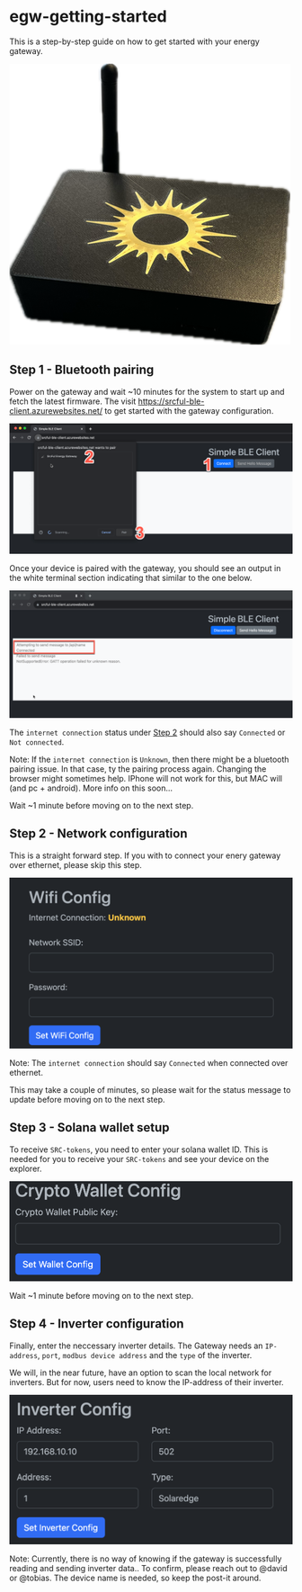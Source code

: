 # egw-getting-started

This is a step-by-step guide on how to get started with your energy gateway. 

![Alt text](/images/egw500.png)

## Step 1 - Bluetooth pairing

Power on the gateway and wait ~10 minutes for the system to start up and fetch the latest firmware. The visit https://srcful-ble-client.azurewebsites.net/ to get started with the gateway configuration. 

![Alt text](images/image.png)

Once your device is paired with the gateway, you should see an output in the white terminal section indicating that similar to the one below. 

![Alt text](images/image-1.png)

The `internet connection` status under [Step 2](#step-2) should also say `Connected` or `Not connected`. 

Note: If the `internet connection` is `Unknown`, then there might be a bluetooth pairing issue. In that case, ty the pairing process again. Changing the browser might sometimes help. IPhone will not work for this, but MAC will (and pc + android).
More info on this soon...

Wait ~1 minute before moving on to the next step. 


## Step 2 - Network configuration
This is a straight forward step. If you with to connect your enery gateway over ethernet, please skip this step. 

![Alt text](images/image-2.png)

Note: The `internet connection` should say `Connected` when connected over ethernet. 

This may take a couple of minutes, so please wait for the status message to update before moving on to the next step. 

## Step 3 - Solana wallet setup
To receive `SRC-tokens`, you need to enter your solana wallet ID. This is needed for you to receive your `SRC-tokens` and see your device on the explorer.

![Alt text](images/image-3.png)

Wait ~1 minute before moving on to the next step. 

## Step 4 - Inverter configuration
Finally, enter the neccessary inverter details. The Gateway needs an `IP-address`, `port`, `modbus device address` and the `type` of the inverter. 

We will, in the near future, have an option to scan the local network for inverters. But for now, users need to know the IP-address of their inverter.

![Alt text](images/image-4.png)

Note: Currently, there is no way of knowing if the gateway is successfully reading and sending inverter data.. To confirm, please reach out to @david or @tobias. The device name is needed, so keep the post-it around. 